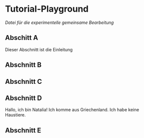 # Tutorial-Playground
*Datei für die experimentelle gemeinsame Bearbeitung*

## Abschitt A
Dieser Abschnitt ist die Einleitung
## Abschnitt B

## Abschnitt C

## Abschnitt D
Hallo, ich bin Natalia!
Ich komme aus Griechenland.
Ich habe keine Haustiere.

## Abschnitt E
